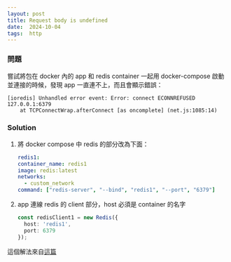 ```yaml
---
layout: post
title: Request body is undefined
date:  2024-10-04
tags:  http
---
```


### 問題
嘗試將包在 docker 內的 app 和 redis container 一起用 docker-compose 啟動並連接的時候，發現 app 一直連不上，而且會顯示錯誤：
```
[ioredis] Unhandled error event: Error: connect ECONNREFUSED 127.0.0.1:6379
    at TCPConnectWrap.afterConnect [as oncomplete] (net.js:1085:14)
```

### Solution
1. 將 docker compose 中 redis 的部分改為下面：
    ``` yml
    redis1:
    container_name: redis1
    image: redis:latest
    networks:
      - custom_network
    command: ["redis-server", "--bind", "redis1", "--port", "6379"]
    ```
2. app 連線 redis 的 client 部分，host 必須是 container 的名字
    ``` typescript
    const redisClient1 = new Redis({
      host: 'redis1',
      port: 6379
    });
    ```

這個解法來自[這篇](https://github.com/redis/ioredis/issues/763)
